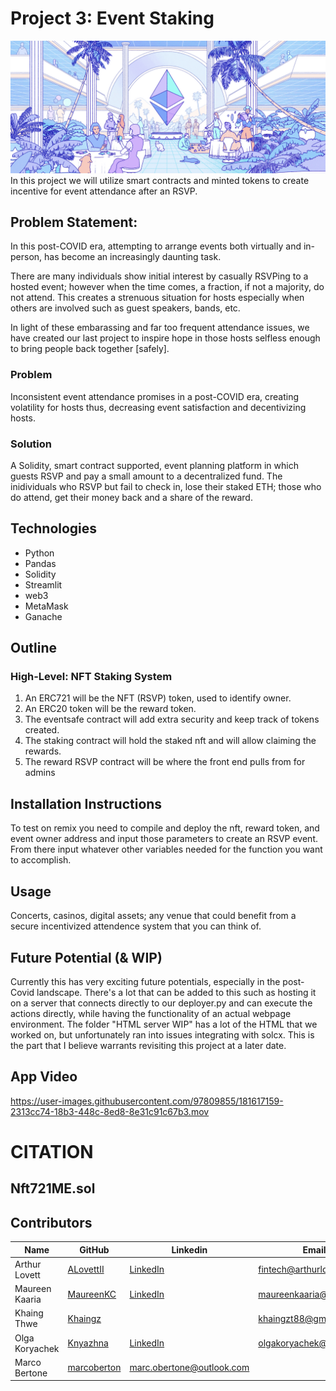 # Project 3: Event Staking
![](Resources/hero.png)
In this project we will utilize smart contracts and minted tokens to create incentive for event attendance after an RSVP.


## Problem Statement:
In this post-COVID era, attempting to arrange events both virtually and in-person, has become an increasingly daunting task. 

There are many individuals show initial interest by casually RSVPing to a hosted event; however when the time comes, a fraction, if not a majority, do not attend. This creates a strenuous situation for hosts especially when others are involved such as guest speakers, bands, etc.

In light of these embarassing and far too frequent attendance issues, we have created our last project to inspire hope in those hosts selfless enough to bring people back together [safely]. 

### Problem
Inconsistent event attendance promises in a post-COVID era, creating volatility for hosts thus, decreasing event satisfaction and decentivizing hosts.

### Solution
A Solidity, smart contract supported, event planning platform in which guests RSVP and pay a small amount to a decentralized fund. The inidividuals who RSVP but fail to check in, lose their staked ETH; those who do attend, get their money back and a share of the reward.


## Technologies
* Python 
* Pandas
* Solidity
* Streamlit
* web3
* MetaMask
* Ganache


## Outline
### High-Level: NFT Staking System
1.  An ERC721 will be the NFT (RSVP) token, used to identify owner.
2.  An ERC20 token will be the reward token.
3.	The eventsafe contract will add extra security and keep track of tokens created.
4.  The staking contract will hold the staked nft and will allow claiming the rewards.
5.	The reward RSVP contract will be where the front end pulls from for admins

## Installation Instructions
To test on remix you need to compile and deploy the nft, reward token, and event owner address and input those parameters to create an RSVP event.  From there input whatever other variables needed for the function you want to accomplish.

## Usage 
Concerts, casinos, digital assets; any venue that could benefit from a secure incentivized attendence system that you can think of.

## Future Potential (& WIP)
Currently this has very exciting future potentials, especially in the post-Covid landscape.  There's a lot that can be added to this such as hosting it on a server that connects directly to our deployer.py and can execute the actions directly, while having the functionality of an actual webpage environment.  The folder "HTML server WIP" has a lot of the HTML that we worked on, but unfortunately ran into issues integrating with solcx.  This is the part that I believe warrants revisiting this project at a later date.

## App Video


https://user-images.githubusercontent.com/97809855/181617159-2313cc74-18b3-448c-8ed8-8e31c91c67b3.mov




# CITATION
## Nft721ME.sol





## Contributors
| Name | GitHub | Linkedin | Email |
| ---- | ------ | -------- | ----- |
| Arthur Lovett | [ALovettII](https://github.com/ALovettII) | [LinkedIn](https://www.linkedin.com/in/arthurlovett/) | fintech@arthurlovett.com |
| Maureen Kaaria | [MaureenKC](https://github.com/MaureenKC) | [LinkedIn](https://www.linkedin.com/in/maureen-callahan/) | maureenkaaria@gmail.com |
| Khaing Thwe | [Khaingz](https://github.com/Khaingz) |    | khaingzt88@gmail.com | 
| Olga Koryachek | [Knyazhna](https://github.com/Knyazhna) | [LinkedIn](https://www.linkedin.com/in/olga-koryachek-a74b1877/?msgOverlay=true) | olgakoryachek@live.com | 
| Marco Bertone | [marcoberton](https://github.com/marcoberton) | marc.obertone@outlook.com  |

